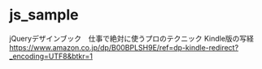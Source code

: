 # js_sample

jQueryデザインブック　仕事で絶対に使うプロのテクニック Kindle版の写経</br>
https://www.amazon.co.jp/dp/B00BPLSH9E/ref=dp-kindle-redirect?_encoding=UTF8&btkr=1</br>
